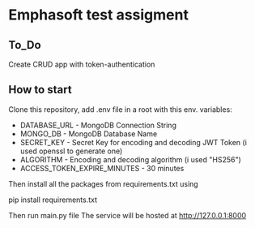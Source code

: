 # Emphasoft test assigment
## To_Do

Create CRUD app with token-authentication

## How to start 

Clone this repository, add .env file in a root with this env. variables:
- DATABASE_URL - MongoDB Connection String
- MONGO_DB - MongoDB Database Name
- SECRET_KEY - Secret Key for encoding and decoding JWT Token (i used openssl to generate one)
- ALGORITHM - Encoding and decoding algorithm (i used "HS256")
- ACCESS_TOKEN_EXPIRE_MINUTES - 30 minutes

Then install all the packages from requirements.txt using

pip install requirements.txt

Then run main.py file
The service will be hosted at http://127.0.0.1:8000
